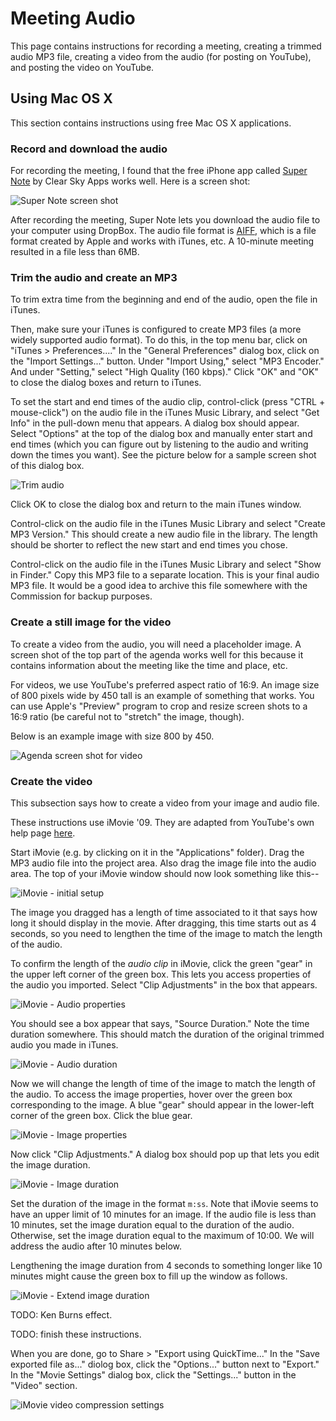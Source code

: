 Meeting Audio
=============

This page contains instructions for recording a meeting, creating a
trimmed audio MP3 file, creating a video from the audio
(for posting on YouTube), and posting the video on YouTube.


Using Mac OS X
--------------

This section contains instructions using free Mac OS X applications.


### Record and download the audio

For recording the meeting, I found that the free iPhone app called
[Super Note][super-note] by Clear Sky Apps works well.  Here is a
screen shot:

![](images/supernote.png "Super Note screen shot")

After recording the meeting, Super Note lets you download the audio file
to your computer using DropBox.  The audio file format is [AIFF][aiff],
which is a file format created by Apple and works with iTunes, etc.
A 10-minute meeting resulted in a file less than 6MB.


### Trim the audio and create an MP3

To trim extra time from the beginning and end of the audio, open the
file in iTunes.

Then, make sure your iTunes is configured to create MP3 files (a more
widely supported audio format).  To do this, in the top menu bar,
click on "iTunes > Preferences...."  In the "General Preferences"
dialog box, click on the "Import Settings..." button.  Under
"Import Using," select "MP3 Encoder."  And under "Setting," select
"High Quality (160 kbps)."  Click "OK" and "OK" to close the dialog
boxes and return to iTunes.

To set the start and end times of the audio clip, control-click
(press "CTRL + mouse-click") on the audio file in the iTunes Music Library,
and select "Get Info" in the pull-down menu that appears.
A dialog box should appear.
Select "Options" at the top of the dialog box and manually enter start
and end times (which you can figure out by listening to the audio and
writing down the times you want).  See the picture below for a sample
screen shot of this dialog box.

![](images/audio_trim.png "Trim audio")

Click OK to close the dialog box and return to the main iTunes window.

Control-click on the audio file in the iTunes Music Library
and select "Create MP3 Version."  This should create a new audio file
in the library.  The length should be shorter to reflect the new start
and end times you chose.

Control-click on the audio file in the iTunes Music Library
and select "Show in Finder."  Copy this MP3 file to a separate location.
This is your final audio MP3 file.  It would be a good idea to archive
this file somewhere with the Commission for backup purposes.


### Create a still image for the video

To create a video from the audio, you will need a placeholder image.
A screen shot of the top part of the agenda works well for this because
it contains information about the meeting like the time and place, etc.

For videos, we use YouTube's preferred aspect ratio of 16:9.  An image
size of 800 pixels wide by 450 tall is an example of something that works.
You can use Apple's "Preview" program to crop and resize screen shots
to a 16:9 ratio (be careful not to "stretch" the image, though).

Below is an example image with size 800 by 450.

![](images/agenda_screen_shot.png "Agenda screen shot for video")


### Create the video

This subsection says how to create a video from your image and audio file.

These instructions use iMovie '09.  They are adapted from YouTube's own
help page [here][youtube-help].

Start iMovie (e.g. by clicking on it in the "Applications" folder).
Drag the MP3 audio file into the project area.  Also drag the image file
into the audio area.  The top of your iMovie window should now look
something like this--

![](images/imovie_01_initial_setup.png "iMovie - initial setup")

The image you dragged has a length of time associated to it that says
how long it should display in the movie.  After dragging, this time
starts out as 4 seconds, so you need to lengthen the time of the image
to match the length of the audio.

To confirm the length of the _audio clip_ in iMovie, click the green "gear"
in the upper left corner of the green box.  This lets you access
properties of the audio you imported.  Select "Clip Adjustments" in the
box that appears.

![](images/imovie_02_audio_properties.png "iMovie - Audio properties")

You should see a box appear that says, "Source Duration."  Note the time
duration somewhere.  This should match the duration of the original
trimmed audio you made in iTunes.

![](images/imovie_03_audio_duration.png "iMovie - Audio duration")

Now we will change the length of time of the image to match
the length of the audio.  To access the image properties, hover over the
green box corresponding to the image.  A blue "gear" should appear in
the lower-left corner of the green box.  Click the blue gear.

![](images/imovie_04_image_properties.png "iMovie - Image properties")

Now click "Clip Adjustments."  A dialog box should pop up that lets you
edit the image duration.

![](images/imovie_05_image_duration.png "iMovie - Image duration")

Set the duration of the image in the format `m:ss`.  Note that iMovie
seems to have an upper limit of 10 minutes for an image.
If the audio file is less than 10 minutes, set the image duration
equal to the duration of the audio.  Otherwise, set the image duration
equal to the maximum of 10:00.  We will address the audio after
10 minutes below.

Lengthening the image duration from 4 seconds to something longer
like 10 minutes might cause the green box to fill up the window as follows.

![](images/imovie_06_extend_image_duration.png "iMovie - Extend image duration")

TODO: Ken Burns effect.

TODO: finish these instructions.

When you are done, go to Share > "Export using QuickTime..."
In the "Save exported file as..." diolog box, click the "Options..."
button next to "Export."  In the "Movie Settings" dialog box,
click the "Settings..." button in the "Video" section.

![](images/imovie_10_video_compression.png.png "iMovie video compression settings")


[aiff]: http://en.wikipedia.org/wiki/Audio_Interchange_File_Format
[super-note]: http://www.clearskyapps.com/portfolio/super-note
[youtube-help]: https://support.google.com/youtube/answer/1696878?hl=en
